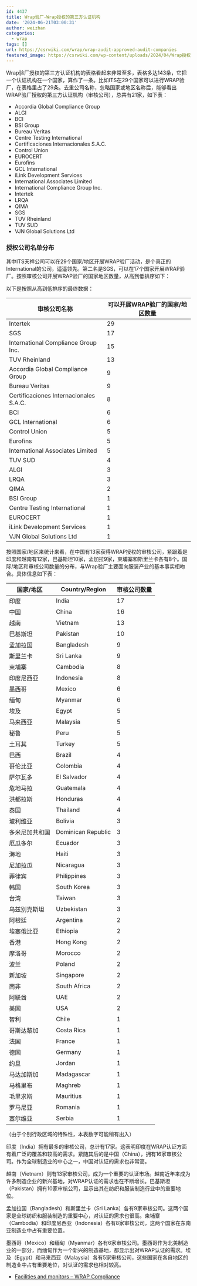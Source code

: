 ```yaml
---
id: 4437
title: Wrap验厂-Wrap授权的第三方认证机构
date: '2024-06-21T03:00:31'
author: weizhan
categories:
  - wrap
tags: []
url: https://csrwiki.com/wrap/wrap-audit-approved-audit-companies
featured_image: https://csrwiki.com/wp-content/uploads/2024/04/Wrap授权的认证机构.webp
---
```


Wrap验厂授权的第三方认证机构的表格看起来非常至多，表格多达143条，它把一个认证机构在一个国家，算作了一条。比如ITS在29个国家可以进行WRAP验厂，在表格里占了29条。去重公司名称，忽略国家或地区名称后，能够看出WRAP验厂授权的第三方认证机构（审核公司），总共有21家，如下表：

- Accordia Global Compliance Group
- ALGI
- BCI
- BSI Group
- Bureau Veritas
- Centre Testing International
- Certificaciones Internacionales S.A.C.
- Control Union
- EUROCERT
- Eurofins
- GCL International
- iLink Development Services
- International Associates Limited
- International Compliance Group Inc.
- Intertek
- LRQA
- QIMA
- SGS
- TUV Rheinland
- TUV SUD
- VJN Global Solutions Ltd

### 授权公司名单分布

其中ITS天祥公司可以在29个国家/地区开展WRAP验厂活动，是个真正的International的公司，遥遥领先。第二名是SGS，可以在17个国家开展WRAP验厂。按照审核公司开展WRAP验厂的国家地区数量，从高到低排序如下：

以下是按照从高到低排序的最终数据：

| 审核公司名称                                 | 可以开展WRAP验厂的国家/地区数量 |
| -------------------------------------- | ------------------ |
| Intertek                               | 29                 |
| SGS                                    | 17                 |
| International Compliance Group Inc.    | 15                 |
| TUV Rheinland                          | 13                 |
| Accordia Global Compliance Group       | 9                  |
| Bureau Veritas                         | 9                  |
| Certificaciones Internacionales S.A.C. | 8                  |
| BCI                                    | 6                  |
| GCL International                      | 6                  |
| Control Union                          | 5                  |
| Eurofins                               | 5                  |
| International Associates Limited       | 5                  |
| TUV SUD                                | 4                  |
| ALGI                                   | 3                  |
| LRQA                                   | 3                  |
| QIMA                                   | 2                  |
| BSI Group                              | 1                  |
| Centre Testing International           | 1                  |
| EUROCERT                               | 1                  |
| iLink Development Services             | 1                  |
| VJN Global Solutions Ltd               | 1                  |

按照国家/地区来统计来看，在中国有13家获得WRAP授权的审核公司，紧跟着是印度和越南有12家，巴基斯坦10家，孟加拉9家，柬埔寨和斯里兰卡各有8个。国际/地区和审核公司数量的分布，与Wrap验厂主要面向服装产业的基本事实相吻合。具体信息如下表：

| 国家/地区   | Country/Region     | 审核公司数量 |
| ------- | ------------------ | ------ |
| 印度      | India              | 17     |
| 中国      | China              | 16     |
| 越南      | Vietnam            | 13     |
| 巴基斯坦    | Pakistan           | 10     |
| 孟加拉国    | Bangladesh         | 9      |
| 斯里兰卡    | Sri Lanka          | 9      |
| 柬埔寨     | Cambodia           | 8      |
| 印度尼西亚   | Indonesia          | 8      |
| 墨西哥     | Mexico             | 6      |
| 缅甸      | Myanmar            | 6      |
| 埃及      | Egypt              | 5      |
| 马来西亚    | Malaysia           | 5      |
| 秘鲁      | Peru               | 5      |
| 土耳其     | Turkey             | 5      |
| 巴西      | Brazil             | 4      |
| 哥伦比亚    | Colombia           | 4      |
| 萨尔瓦多    | El Salvador        | 4      |
| 危地马拉    | Guatemala          | 4      |
| 洪都拉斯    | Honduras           | 4      |
| 泰国      | Thailand           | 4      |
| 玻利维亚    | Bolivia            | 3      |
| 多米尼加共和国 | Dominican Republic | 3      |
| 厄瓜多尔    | Ecuador            | 3      |
| 海地      | Haiti              | 3      |
| 尼加拉瓜    | Nicaragua          | 3      |
| 菲律宾     | Philippines        | 3      |
| 韩国      | South Korea        | 3      |
| 台湾      | Taiwan             | 3      |
| 乌兹别克斯坦  | Uzbekistan         | 3      |
| 阿根廷     | Argentina          | 2      |
| 埃塞俄比亚   | Ethiopia           | 2      |
| 香港      | Hong Kong          | 2      |
| 摩洛哥     | Morocco            | 2      |
| 波兰      | Poland             | 2      |
| 新加坡     | Singapore          | 2      |
| 南非      | South Africa       | 2      |
| 阿联酋     | UAE                | 2      |
| 美国      | USA                | 2      |
| 智利      | Chile              | 1      |
| 哥斯达黎加   | Costa Rica         | 1      |
| 法国      | France             | 1      |
| 德国      | Germany            | 1      |
| 约旦      | Jordan             | 1      |
| 马达加斯加   | Madagascar         | 1      |
| 马格里布    | Maghreb            | 1      |
| 毛里求斯    | Mauritius          | 1      |
| 罗马尼亚    | Romania            | 1      |
| 塞尔维亚    | Serbia             | 1      |

（由于个别行政区域的特殊性，本表数字可能稍有出入）

印度（India）拥有最多的审核公司，总计有17家。这表明印度在WRAP认证方面有着广泛的覆盖和较高的需求。紧随其后的是中国（China），拥有16家审核公司。作为全球制造业的中心之一，中国对认证的需求也非常高。

越南（Vietnam）则有13家审核公司，成为一个重要的认证市场。越南近年来成为许多制造企业的新兴基地，对WRAP认证的需求也在不断增长。巴基斯坦（Pakistan）拥有10家审核公司，显示出其在纺织和服装制造行业中的重要地位。

孟加拉国（Bangladesh）和斯里兰卡（Sri Lanka）各有9家审核公司。这两个国家是全球纺织和服装制造的重要中心，对认证的需求也很高。柬埔寨（Cambodia）和印度尼西亚（Indonesia）各有8家审核公司，这两个国家在东南亚制造业中占有重要位置。

墨西哥（Mexico）和缅甸（Myanmar）各有6家审核公司。墨西哥作为北美制造业的一部分，而缅甸作为一个新兴的制造基地，都显示出对WRAP认证的需求。埃及（Egypt）和马来西亚（Malaysia）各有5家审核公司，这些国家在各自地区的制造业中占有重要地位，对认证的需求也相对较高。

- [Facilities and monitors – WRAP Compliance](https://wrapcompliance.org/en/certification/facility-monitor-list/)
